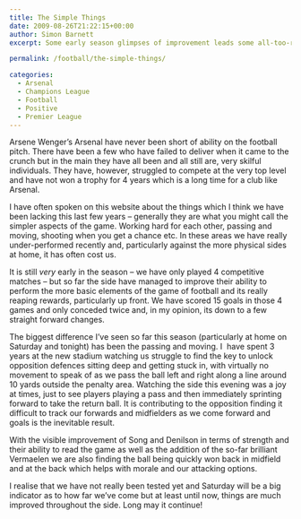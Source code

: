 ```yaml
---
title: The Simple Things
date: 2009-08-26T21:22:15+00:00
author: Simon Barnett
excerpt: Some early season glimpses of improvement leads some all-too-rare optimism.

permalink: /football/the-simple-things/

categories:
  - Arsenal
  - Champions League
  - Football
  - Positive
  - Premier League
---
```

Arsene Wenger&#8217;s Arsenal have never been short of ability on the football pitch. There have been a few who have failed to deliver when it came to the crunch but in the main they have all been and all still are, very skilful individuals. They have, however, struggled to compete at the very top level and have not won a trophy for 4 years which is a long time for a club like Arsenal.

I have often spoken on this website about the things which I think we have been lacking this last few years &#8211; generally they are what you might call the simpler aspects of the game. Working hard for each other, passing and moving, shooting when you get a chance etc. In these areas we have really under-performed recently and, particularly against the more physical sides at home, it has often cost us.

It is still _very_ early in the season &#8211; we have only played 4 competitive matches &#8211; but so far the side have managed to improve their ability to perform the more basic elements of the game of football and its really reaping rewards, particularly up front. We have scored 15 goals in those 4 games and only conceded twice and, in my opinion, its down to a few straight forward changes.

The biggest difference I&#8217;ve seen so far this season (particularly at home on Saturday and tonight) has been the passing and moving. I  have spent 3 years at the new stadium watching us struggle to find the key to unlock opposition defences sitting deep and getting stuck in, with virtually no movement to speak of as we pass the ball left and right along a line around 10 yards outside the penalty area. Watching the side this evening was a joy at times, just to see players playing a pass and then immediately sprinting forward to take the return ball. It is contributing to the opposition finding it difficult to track our forwards and midfielders as we come forward and goals is the inevitable result.

With the visible improvement of Song and Denilson in terms of strength and their ability to read the game as well as the addition of the so-far brilliant Vermaelen we are also finding the ball being quickly won back in midfield and at the back which helps with morale and our attacking options.

I realise that we have not really been tested yet and Saturday will be a big indicator as to how far we&#8217;ve come but at least until now, things are much improved throughout the side. Long may it continue!
